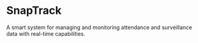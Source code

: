# SnapTrack
A smart system for managing and monitoring attendance and surveillance data with real-time capabilities.
